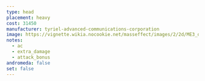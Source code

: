 ```yaml
---
type: head
placement: heavy
cost: 31450
manufacturer: tyriel-advanced-communications-corporation
image: https://vignette.wikia.nocookie.net/masseffect/images/2/2d/ME3_death_mask.png/revision/latest?cb=20120312190621
notes:
  - ac
  - extra_damage
  - attack_bonus
andromeda: false
set: false
---
```

